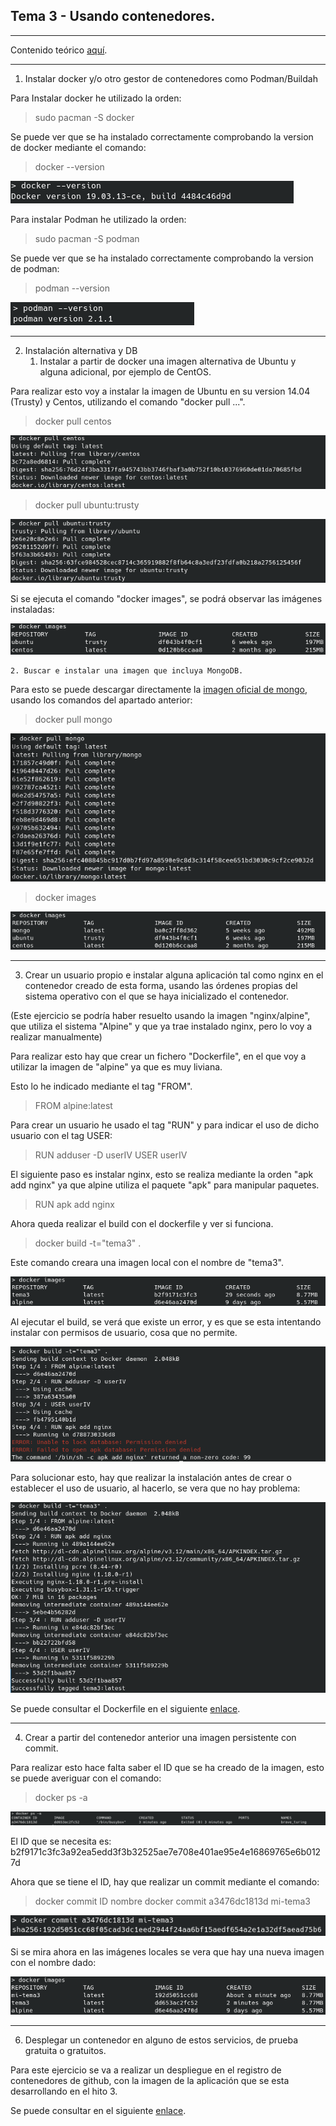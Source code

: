 ## Tema 3 - Usando contenedores.

---

Contenido teórico [aquí](https://jj.github.io/IV/documentos/temas/Contenedores).

---

1. Instalar docker y/o otro gestor de contenedores como Podman/Buildah

Para Instalar docker he utilizado la orden:

> sudo pacman -S docker

Se puede ver que se ha instalado correctamente comprobando la version de docker mediante el comando:

>docker --version

![docker](img/Tema3/1_docker.png)

Para instalar Podman he utilizado la orden:

> sudo pacman -S podman

Se puede ver que se ha instalado correctamente comprobando la version de podman:

> podman --version

![podman](img/Tema3/1_podman.png)

---
2. Instalación alternativa y DB 
    1. Instalar a partir de docker una imagen alternativa de Ubuntu y alguna adicional, por ejemplo de CentOS.

Para realizar esto voy a instalar la imagen de Ubuntu en su version 14.04 (Trusty) y Centos, utilizando el comando "docker pull ...".

> docker pull centos

![pull centos](img/Tema3/2_pull_centos.png)

> docker pull ubuntu:trusty

![pull ubuntu](img/Tema3/2_pull_ubuntu_trusty.png)

Si se ejecuta el comando "docker images", se podrá observar las imágenes instaladas:

![docker images](img/Tema3/2_docker_images.png)

    2. Buscar e instalar una imagen que incluya MongoDB.

Para esto se puede descargar directamente la [imagen oficial de mongo](https://hub.docker.com/_/mongo/), usando los comandos del apartado anterior:

> docker pull mongo

![pull mongo](img/Tema3/2_pull_mongo.png)

> docker images

![docker images mongo](img/Tema3/2_docker_images_mongo.png)

---
3. Crear un usuario propio e instalar alguna aplicación tal como nginx en el contenedor creado de esta forma, usando las órdenes propias del sistema operativo con el que se haya inicializado el contenedor.

(Este ejercicio se podría haber resuelto usando la imagen "nginx/alpine", que utiliza el sistema "Alpine" y que ya trae instalado nginx, pero lo voy a realizar manualmente)

Para realizar esto hay que crear un fichero "Dockerfile", en el que voy a utilizar la imagen de "alpine" ya que es muy liviana.

Esto lo he indicado mediante el tag "FROM".

> FROM alpine:latest

Para crear un usuario he usado el tag "RUN" y para indicar el uso de dicho usuario con el tag USER:

> RUN adduser -D userIV
> USER userIV

El siguiente paso es instalar nginx, esto se realiza mediante la orden "apk add nginx" ya que alpine utiliza el paquete "apk" para manipular paquetes.

> RUN apk add nginx

Ahora queda realizar el build con el dockerfile y ver si funciona.

> docker build -t="tema3" .

Este comando creara una imagen local con el nombre de "tema3".

![imagen creada](img/Tema3/3_imagen_creada.png)

Al ejecutar el build, se verá que existe un error, y es que se esta intentando instalar con permisos de usuario, cosa que no permite.

![error nginx](img/Tema3/3_error_nginx.png)

Para solucionar esto, hay que realizar la instalación antes de crear o establecer el uso de usuario, al hacerlo, se vera que no hay problema:

![ok nginx](img/Tema3/3_ok_nginx.png)

Se puede consultar el Dockerfile en el siguiente [enlace](files/tema3/Dockerfile).

---
4. Crear a partir del contenedor anterior una imagen persistente con commit.

Para realizar esto hace falta saber el ID que se ha creado de la imagen, esto se puede averiguar con el comando:

> docker ps -a

![ps](img/Tema3/4_ps.png)

El ID que se necesita es: b2f9171c3fc3a92ea5edd3f3b32525ae7e708e401ae95e4e16869765e6b0127d

Ahora que se tiene el ID, hay que realizar un commit mediante el comando:

> docker commit ID nombre
> docker commit a3476dc1813d mi-tema3

![commit](img/Tema3/4_commit.png)

Si se mira ahora en las imágenes locales se vera que hay una nueva imagen con el nombre dado:

![new](img/Tema3/4_new.png)

---
6. Desplegar un contenedor en alguno de estos servicios, de prueba gratuita o gratuitos.

Para este ejercicio se va a realizar un despliegue en el registro de contenedores de github, con la imagen de la aplicación que se esta desarrollando en el hito 3.

Se puede consultar en el siguiente [enlace](https://github.com/rauldpm/InmobilIV/blob/master/docs/github_registry.md).